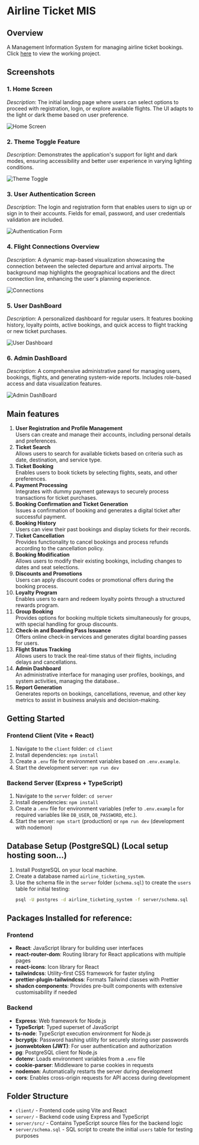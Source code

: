 # Airline Ticket MIS

## Overview

A Management Information System for managing airline ticket bookings. Click [here](https://asimajeed.github.io/Turisto-Airline-MIS/) to view the working project.

## Screenshots
### 1. Home Screen
*Description*: The initial landing page where users can select options to proceed with registration, login, or explore available flights. The UI adapts to the light or dark theme based on user preference.

![Home Screen](UI-Screenshots/Light-mode.png)

### 2. Theme Toggle Feature
*Description*: Demonstrates the application's support for light and dark modes, ensuring accessibility and better user experience in varying lighting conditions.

![Theme Toggle](UI-Screenshots/Dark-mode.png)

### 3. User Authentication Screen
*Description*: The login and registration form that enables users to sign up or sign in to their accounts. Fields for email, password, and user credentials validation are included.

![Authentication Form](UI-Screenshots/Login-Form.png)

### 4. Flight Connections Overview
*Description*: A dynamic map-based visualization showcasing the connection between the selected departure and arrival airports. The background map highlights the geographical locations and the direct connection line, enhancing the user's planning experience.

![Connections](UI-Screenshots/Airport-Connection.png)

### 5. User DashBoard
*Description*:  A personalized dashboard for regular users. It features booking history, loyalty points, active bookings, and quick access to flight tracking or new ticket purchases.

![User Dashboard](UI-Screenshots/User-dashboard.png)

### 6. Admin DashBoard
*Description*: A comprehensive administrative panel for managing users, bookings, flights, and generating system-wide reports. Includes role-based access and data visualization features.

![Admin DashBoard](UI-Screenshots/Admin-dashboard.png)

## Main features
1. **User Registration and Profile Management**  
Users can create and manage their accounts, including personal details and preferences.
2. **Ticket Search**  
Allows users to search for available tickets based on criteria such as date, destination, and service type.
3. **Ticket Booking**  
Enables users to book tickets by selecting flights, seats, and other preferences.
4. **Payment Processing**  
Integrates with dummy payment gateways to securely process transactions for ticket purchases.
5. **Booking Confirmation and Ticket Generation**  
Issues a confirmation of booking and generates a digital ticket after successful payment.
6. **Booking History**  
Users can view their past bookings and display tickets for their records.
7. **Ticket Cancellation**  
Provides functionality to cancel bookings and process refunds according to the cancellation policy.
8. **Booking Modification**  
Allows users to modify their existing bookings, including changes to dates and seat selections.
9. **Discounts and Promotions**  
Users can apply discount codes or promotional offers during the booking process.
10. **Loyalty Program**  
Enables users to earn and redeem loyalty points through a structured rewards program.
11. **Group Booking**  
Provides options for booking multiple tickets simultaneously for groups, with special handling for group discounts.
12. **Check-in and Boarding Pass Issuance**  
Offers online check-in services and generates digital boarding passes for users.
13. **Flight Status Tracking**  
Allows users to track the real-time status of their flights, including delays and cancellations.
14. **Admin Dashboard**  
An administrative interface for managing user profiles, bookings, and system activities, managing the database..
15. **Report Generation**  
Generates reports on bookings, cancellations, revenue, and other key metrics to assist in business analysis and decision-making.

## Getting Started

### Frontend Client (Vite + React)

1. Navigate to the `client` folder: `cd client`
2. Install dependencies: `npm install`
3. Create a `.env` file for environment variables based on `.env.example`.
4. Start the development server: `npm run dev`

### Backend Server (Express + TypeScript)

1. Navigate to the `server` folder: `cd server`
2. Install dependencies: `npm install`
3. Create a `.env` file for environment variables (refer to `.env.example` for required variables like `DB_USER`, `DB_PASSWORD`, etc.).
4. Start the server: `npm start` (production) or `npm run dev` (development with nodemon)

## Database Setup (PostgreSQL) (Local setup hosting soon...)

1. Install PostgreSQL on your local machine.
2. Create a database named `airline_ticketing_system`.
3. Use the schema file in the `server` folder (`schema.sql`) to create the `users` table for initial testing:
   ```bash
   psql -U postgres -d airline_ticketing_system -f server/schema.sql
   ```

## Packages Installed for reference:

### Frontend

- **React**: JavaScript library for building user interfaces
- **react-router-dom**: Routing library for React applications with multiple pages
- **react-icons**: Icon library for React
- **tailwindcss**: Utility-first CSS framework for faster styling
- **prettier-plugin-tailwindcss**: Formats Tailwind classes with Prettier
- **shadcn components**: Provides pre-built components with extensive customisability if needed

### Backend

- **Express**: Web framework for Node.js
- **TypeScript**: Typed superset of JavaScript
- **ts-node**: TypeScript execution environment for Node.js
- **bcryptjs**: Password hashing utility for securely storing user passwords
- **jsonwebtoken (JWT)**: For user authentication and authorization
- **pg**: PostgreSQL client for Node.js
- **dotenv**: Loads environment variables from a `.env` file
- **cookie-parser**: Middleware to parse cookies in requests
- **nodemon**: Automatically restarts the server during development
- **cors**: Enables cross-origin requests for API access during development

## Folder Structure

- `client/` - Frontend code using Vite and React
- `server/` - Backend code using Express and TypeScript
- `server/src/` - Contains TypeScript source files for the backend logic
- `server/schema.sql` - SQL script to create the initial `users` table for testing purposes
